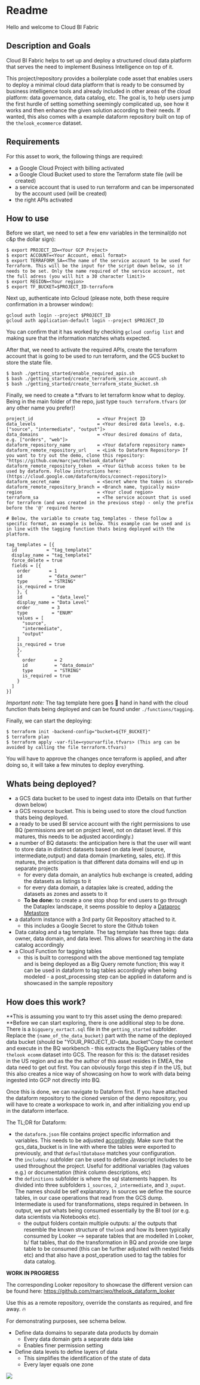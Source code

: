 # Readme

Hello and welcome to Cloud BI Fabric

## Description and Goals

Cloud BI Fabric helps to set up and deploy a structured cloud data platform that serves the need to implement Business Intelligence on top of it.

This project/repository provides a boilerplate code asset that enables users to deploy a minimal cloud data platform that is ready to be consumed by business intelligence tools and already included in other areas of the cloud platform: data governance, data catalog, etc.
The goal is, to help users jump the first hurdle of setting something seemingly complicated up, see how it works and then enhance the given solution according to their needs.
If wanted, this also comes with a example dataform repository built on top of the `thelook_ecommerce` dataset.

## Requirements

For this asset to work, the following things are required:

- a Google Cloud Project with billing activated
- a Google Cloud Bucket used to store the Terraform state file (will be created)
- a service account that is used to run terraform and can be impersonated by the account used (will be created)
- the right APIs activated

## How to use

Before we start, we need to set a few env variables in the terminal(do not c&p the dollar sign):

```
$ export PROJECT_ID=<Your GCP Project>
$ export ACCOUNT=<Your Account, email format>
$ export TERRAFORM_SA=<The name of the service account to be used for Terraform. This will be the input for the script down below, so it needs to be set. Only the name required of the service account, not the full adress (you will hit a 30 character limit)>
$ export REGION=<Your region>
$ export TF_BUCKET=$PROJECT_ID-terraform
```

Next up, authenticate into Gcloud (please note, both these require confirmation in a browser window):

```
gcloud auth login --project $PROJECT_ID
gcloud auth application-default login --project $PROJECT_ID
```

You can confirm that it has worked by checking `gcloud config list` and making sure that the information matches whats expected.

After that, we need to activate the required APIs, create the terraform account that is going to be used to run terraform, and the GCS bucket to store the state file.

```
$ bash ./getting_started/enable_required_apis.sh
$ bash ./getting_started/create_terraform_service_account.sh
$ bash ./getting_started/create_terraform_state_bucket.sh
```

Finally, we need to create a \*.tfvars to let terraform know what to deploy. Being in the main folder of the repo, just type `touch terraform.tfvars` (or any other name you prefer)!

```
project_id                        = <Your Project ID
data_levels                       = <Your desired data levels, e.g. ["source", "intermediate", "output"]>
data_domains                      = <Your desired domains of data, e.g. ["orders", "web"]>
dataform_repository_name          = <Your dataform repository name>
dataform_remote_repository_url    = <Link to Dataform Repository> If you want to try out the demo, clone this repository: "https://github.com/marcjwo/thelook_dataform"
dataform_remote_repository_token  = <Your Github access token to be used by dataform. Follow instructions here:(https://cloud.google.com/dataform/docs/connect-repository)>
dataform_secret_name              = <Secret where the token is stored>
dataform_remote_repository_branch = <Branch name, typically main>
region                            = <Your cloud region>
terraform_sa                      = <The service account that is used for terraform (and was created in the previous step) - only the prefix before the '@' required here>

# Below, the variable to create tag_templates - these follow a specific format, an example is below. This example can be used and is in line with the tagging function thats being deployed with the platform.

tag_templates = [{
  id           = "tag_template1"
  display_name = "tag_template1"
  force_delete = true
  fields = [{
    order       = 1
    id          = "data_owner"
    type        = "STRING"
    is_required = true
    }, {
    id           = "data_level"
    display_name = "Data Level"
    order        = 3
    type         = "ENUM"
    values = [
      "source",
      "intermediate",
      "output"
    ]
    is_required = true
    },
    {
      order       = 2
      id          = "data_domain"
      type        = "STRING"
      is_required = true
    }
  ]
}]
```

_Important note:_ The tag template here goes 🤝 hand in hand with the cloud function thats being deployed and can be found under `./functions/tagging`.

Finally, we can start the deploying:

```
$ terraform init -backend-config="bucket=${TF_BUCKET}"
$ terraform plan
$ terraform apply -var-file=<yourvarfile.tfvars> (This arg can be avoided by calling the file terraform.tfvars)
```

You will have to approve the changes once terraform is applied, and after doing so, it will take a few minutes to deploy everything.

## Whats being deployed?

- a GCS data bucket to be used to ingest data into (Details on that further down below)
- a GCS resource bucket. This is being used to store the cloud function thats being deployed.
- a ready to be used BI service account with the right permissions to use BQ (permissions are set on project level, not on dataset level. If this matures, this needs to be adjusted accordingly.)
- a number of BQ datasets: the anticipation here is that the user will want to store data in distinct datasets based on data level (source, intermediate,output) and data domain (marketing, sales, etc). If this matures, the anticipation is that different data domains will end up in separate projects
  - for every data domain, an analytics hub exchange is created, adding the datasets as listings to it
  - for every data domain, a dataplex lake is created, adding the datasets as zones and assets to it
  - **To be done:** to create a one stop shop for end users to go through the Dataplex landscape, it seems possible to deploy a [Dataproc Metastore](https://cloud.google.com/dataproc-metastore/)
- a dataform instance with a 3rd party Git Repository attached to it.
  - this includes a Google Secret to store the Github token
- Data catalog and a tag template. The tag template has three tags: data owner, data domain, and data level. This allows for searching in the data catalog accordingly
- a Cloud Function for tagging tables
  - this is built to correspond with the above mentioned tag template and is being deployed as a Big Query remote function; this way it can be used in dataform to tag tables accordingly when being modeled - a post_processing step can be applied in dataform and is showcased in the sample repository

## How does this work?

**This is assuming you want to try this asset using the demo prepared: **Before we can start exploring, there is one additional step to be done. There is a `bigquery_exrtact.sql` file in the `getting_started` subfolder. Replace the `{name_of_the_data_bucket}` part with the name of the deployed data bucket (should be "YOUR_PROJECT_ID-data_bucket"Copy the content and execute in the BQ workbench - this extracts the BigQuery tables of the `thelook ecomm` dataset into GCS. The reason for this is: the dataset resides in the US region and as the the author of this asset resides in EMEA, the data need to get out first. You can obviously forgo this step if in the US, but this also creates a nice way of showcasing on how to work with data being ingested into GCP not directly into BQ.

Once this is done, we can navigate to Dataform first. If you have attached the dataform repository to the cloned version of the demo repository, you will have to create a workspace to work in, and after initializing you end up in the dataform interface.

The TL;DR for Dataform:

- the `dataform.json` file contains project specific information and variables. This needs to be adjusted [accordingly](https://cloud.google.com/dataform/docs/configure-dataform). Make sure that the gcs_data_bucket is in line with where the tables were exported to previously, and that `defaultDatabase` matches your configuration.
- the `includes/` subfolder can be used to define Javascript includes to be used throughout the project. Useful for additional variables (tag values e.g.) or documentation (think column descriptions, etc)
- the `definitions` subfolder is where the sql statements happen. Its divided into three subfolders `1_sources`, `2_intermediate`, and `3_ouput`. The names should be self explanatory. In sources we define the source tables, in our case operations that read from the GCS dump. Intermediate is used for transformations, steps required in between. In output, we put whats being consumed essentially by the BI tool (or e.g. data scientists via Notebooks etc).
  - the output folders contain multiple outputs: a/ the outputs that resemble the known structure of `thelook` and how its been typically consumed by Looker --> separate tables that are modelled in Looker, b/ flat tables, that do the transformation in BQ and provide one large table to be consumed (this can be further adjusted with nested fields etc) and that also have a post_operation used to tag the tables for data catalog.

**WORK IN PROGRESS**

The corresponding Looker repository to showcase the different version can be found here: https://github.com/marcjwo/thelook_dataform_looker

Use this as a remote repository, override the constants as required, and fire away. 🔥

For demonstrating purposes, see schema below.

- Define data domains to separate data products by domain
  - Every data domain gets a separate data lake
  - Enables finer permission setting
- Define data levels to define layers of data
  - This simplifies the identification of the state of data
  - Every layer equals one zone

![](./assets/BIIAB.png)

